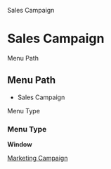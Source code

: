 
Sales Campaign
# Sales Campaign



Menu Path
## Menu Path



- Sales Campaign

Menu Type
### Menu Type

**Window**


[Marketing Campaign](functional-guide/window/window-marketing-campaign.md)